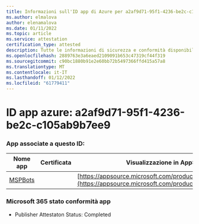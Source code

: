 ```yaml
---
title: Informazioni sull'ID app di Azure per a2af9d71-95f1-4236-be2c-c105ab9b7ee9
ms.author: elmalova
author: elenamalova
ms.date: 01/11/2022
ms.topic: article
ms.service: attestation
certification_type: attested
description: Tutte le informazioni di sicurezza e conformità disponibili per a2af9d71-95f1-4236-be2c-c105ab9b7ee9.
ms.openlocfilehash: 2889763e3a6eaed2109091b653c47319cf44f319
ms.sourcegitcommit: c90bc1880b91e2e60bb72b5497366ffd415a57a8
ms.translationtype: MT
ms.contentlocale: it-IT
ms.lasthandoff: 01/12/2022
ms.locfileid: "61779411"
---
```

# <a name="azure-app-id-a2af9d71-95f1-4236-be2c-c105ab9b7ee9"></a>ID app azure: a2af9d71-95f1-4236-be2c-c105ab9b7ee9


### <a name="apps-associated-with-this-id"></a>App associate a questo ID:
| **Nome app** | **Certificata** | **Visualizzazione in AppSource** |
|--------------|---------------|-----------------------|
| [MSPBots](https://docs.microsoft.com/microsoft-365-app-certification/forward/WA200001128) |  | [https://appsource.microsoft.com/product/office/WA200001128](https://appsource.microsoft.com/product/office/WA200001128) |

### <a name="microsoft-365-app-compliance-status"></a>Microsoft 365 stato conformità app
- Publisher Attestaton Status: Completed
